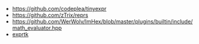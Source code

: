 - https://github.com/codeplea/tinyexpr
- https://github.com/zTrix/reprs
- https://github.com/WerWolv/ImHex/blob/master/plugins/builtin/include/math_evaluator.hpp
- [exprtk](https://github.com/ArashPartow/exprtk)
